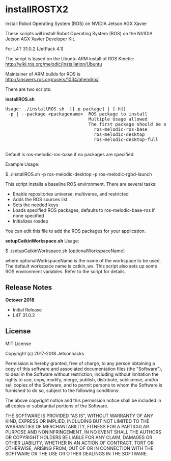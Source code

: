 # installROSTX2
Install Robot Operating System (ROS) on NVIDIA Jetson AGX Xavier

These scripts will install Robot Operating System (ROS) on the NVIDIA Jetson AGX Xavier Developer Kit.

For L4T 31.0.2 (JetPack 4.1)


The script is based on the Ubuntu ARM install of ROS Kinetic: http://wiki.ros.org/melodic/Installation/Ubuntu

Maintainer of ARM builds for ROS is http://answers.ros.org/users/1034/ahendrix/

There are two scripts:

<strong>installROS.sh</strong>
<pre>
Usage: ./installROS.sh  [[-p package] | [-h]]
 -p | --package &lt;packagename&gt;  ROS package to install
                               Multiple Usage allowed
                               The first package should be a base package. One of the following:
                                 ros-melodic-ros-base
                                 ros-melodic-desktop
                                 ros-melodic-desktop-full
 </pre>
 
Default is ros-melodic-ros-base if no packages are specified.

Example Usage:

$ ./installROS.sh -p ros-melodic-desktop -p ros-melodic-rgbd-launch

This script installs a baseline ROS environment. There are several tasks:

<ul>
<li>Enable repositories universe, multiverse, and restricted</li>
<li>Adds the ROS sources list</li>
<li>Sets the needed keys</li>
<li>Loads specified ROS packages, defaults to ros-melodic-base-ros if none specified</li>
<li>Initializes rosdep</li>
</ul>

You can edit this file to add the ROS packages for your application. 

<strong>setupCatkinWorkspace.sh</strong>
Usage:

$ ./setupCatkinWorkspace.sh [optionalWorkspaceName]

where optionalWorkspaceName is the name of the workspace to be used. The default workspace name is catkin_ws. This script also sets up some ROS environment variables. Refer to the script for details.

## Release Notes
<strong>Octover 2018</strong>
* Initial Release
* L4T 31.0.2


## License
MIT License

Copyright (c) 2017-2018 Jetsonhacks

Permission is hereby granted, free of charge, to any person obtaining a copy
of this software and associated documentation files (the "Software"), to deal
in the Software without restriction, including without limitation the rights
to use, copy, modify, merge, publish, distribute, sublicense, and/or sell
copies of the Software, and to permit persons to whom the Software is
furnished to do so, subject to the following conditions:

The above copyright notice and this permission notice shall be included in all
copies or substantial portions of the Software.

THE SOFTWARE IS PROVIDED "AS IS", WITHOUT WARRANTY OF ANY KIND, EXPRESS OR
IMPLIED, INCLUDING BUT NOT LIMITED TO THE WARRANTIES OF MERCHANTABILITY,
FITNESS FOR A PARTICULAR PURPOSE AND NONINFRINGEMENT. IN NO EVENT SHALL THE
AUTHORS OR COPYRIGHT HOLDERS BE LIABLE FOR ANY CLAIM, DAMAGES OR OTHER
LIABILITY, WHETHER IN AN ACTION OF CONTRACT, TORT OR OTHERWISE, ARISING FROM,
OUT OF OR IN CONNECTION WITH THE SOFTWARE OR THE USE OR OTHER DEALINGS IN THE
SOFTWARE.
 
